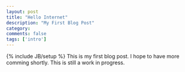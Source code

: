 ```yaml
---
layout: post
title: "Hello Internet"
description: "My First Blog Post"
category: 
comments: false
tags: ['intro']
---
```

{% include JB/setup %}
This is my first blog post.  I hope to have more comming shortly.  This is still
a work in progress.
